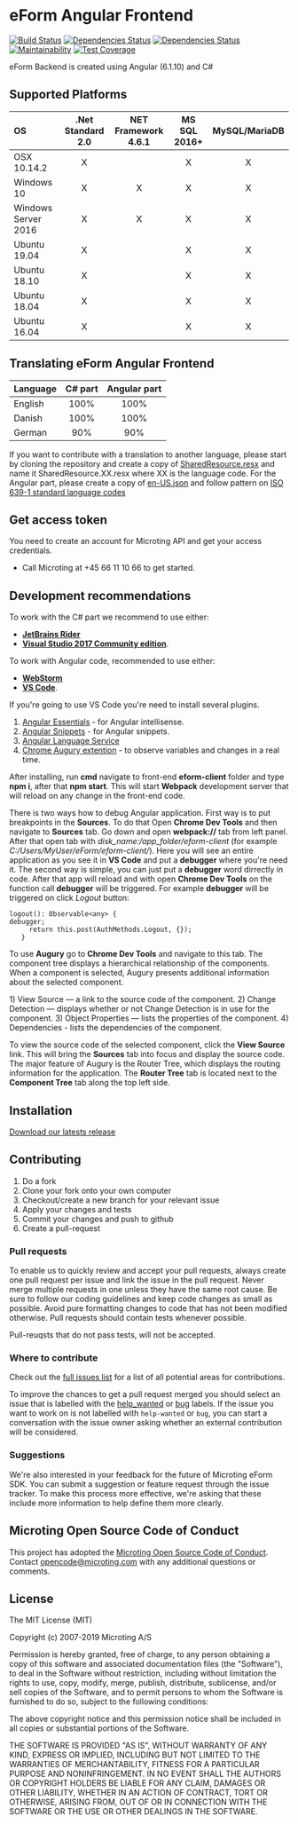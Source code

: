 # eForm Angular Frontend

[![Build Status](https://travis-ci.org/microting/eform-angular-frontend.svg?branch=master)](https://travis-ci.org/microting/eform-angular-frontend) 
[![Dependencies Status](https://david-dm.org/microting/eform-angular-frontend/stable/status.svg?path=eform-client)](https://david-dm.org/microting/eform-angular-frontend/stable?path=eform-client)
[![Dependencies Status](https://david-dm.org/microting/eform-angular-frontend/stable/dev-status.svg?path=eform-client)](https://david-dm.org/microting/eform-angular-frontend/stable?path=eform-client&type=dev)
[![Maintainability](https://api.codeclimate.com/v1/badges/383f012a79c7bea1101e/maintainability)](https://codeclimate.com/github/microting/eform-angular-frontend/maintainability)
[![Test Coverage](https://api.codeclimate.com/v1/badges/383f012a79c7bea1101e/test_coverage)](https://codeclimate.com/github/microting/eform-angular-frontend/test_coverage)

eForm Backend is created using Angular \(6.1.10\) and C\#

## Supported Platforms

| OS | .Net Standard 2.0 | NET Framework 4.6.1 | MS SQL 2016+ | MySQL/MariaDB |
| :--- | :---: | :---: | :---: | :---: |
| OSX 10.14.2 | X |  | X | X |
| Windows 10 | X | X | X | X |
| Windows Server 2016 | X | X | X | X |
| Ubuntu 19.04 | X |  | X | X |
| Ubuntu 18.10 | X |  | X | X |
| Ubuntu 18.04 | X |  | X | X |
| Ubuntu 16.04 | X |  | X | X |

## Translating eForm Angular Frontend

| Language | C\# part | Angular part |
| :--- | :---: | :---: |
| English | 100% | 100% |
| Danish | 100% | 100% |
| German | 90% | 90% |

If you want to contribute with a translation to another language, please start by cloning the repository and create a copy of [SharedResource.resx](https://github.com/microting/eform-angular-frontend/blob/master/eFormAPI/eFormAPI.Web/Resources/SharedResource.resx) and name it SharedResource.XX.resx where XX is the language code. For the Angular part, please create a copy of [en-US.json](https://github.com/microting/eform-angular-frontend/blob/master/eform-client/src/assets/i18n/en-US.json) and follow pattern on [ISO 639-1 standard language codes](https://www.andiamo.co.uk/resources/iso-language-codes/)

## Get access token

You need to create an account for Microting API and get your access credentials.

* Call Microting at +45 66 11 10 66 to get started.

## Development recommendations

To work with the C\# part we recommend to use either:

* [**JetBrains Rider**](https://www.jetbrains.com/rider/)
* [**Visual Studio 2017 Community edition**](https://www.visualstudio.com/vs/community/).

To work with Angular code, recommended to use either:

* [**WebStorm**](https://www.jetbrains.com/webstorm/)
* [**VS Code**](https://code.visualstudio.com). 

If you're going to use VS Code you're need to install several plugins.

1. [Angular Essentials](https://marketplace.visualstudio.com/items?itemName=johnpapa.angular-essentials)  - for Angular intellisense.
2. [Angular Snippets](https://marketplace.visualstudio.com/items?itemName=Mikael.Angular-BeastCode)  - for Angular snippets.
3. [Angular Language Service](https://marketplace.visualstudio.com/items?itemName=johnpapa.angular-essentials) 
4. [Chrome Augury extention](https://augury.angular.io/) - to observe variables and changes in a real time.

After installing, run **cmd** navigate to front-end **eform-client** folder and type **npm i**, after that **npm start**. This will start **Webpack** development server that will reload on any change in the front-end code.

There is two ways how to debug Angular application. First way is to put breakpoints in the **Sources**. To do that Open **Chrome Dev Tools** and then navigate to **Sources** tab. Go down and open **webpack://** tab from left panel. After that open tab with _disk\_name:/app\_folder/eform-client_ \(for example _C:/Users/MyUser/eForm/eform-client/_\). Here you will see an entire application as you see it in **VS Code** and put a **debugger** where you're need it. The second way is simple, you can just put a **debugger** word dirrectly in code. After that app will reload and with open **Chrome Dev Tools** on the function call **debugger** will be triggered. For example **debugger** will be triggered on click _Logout_ button:

```text
logout(): Observable<any> {
debugger;
     return this.post(AuthMethods.Logout, {});
   }
```

To use **Augury** go to **Chrome Dev Tools** and navigate to this tab. The component tree displays a hierarchical relationship of the components. When a component is selected, Augury presents additional information about the selected component.

1\) View Source — a link to the source code of the component. 2\) Change Detection — displays whether or not Change Detection is in use for the component. 3\) Object Properties — lists the properties of the component. 4\) Dependencies - lists the dependencies of the component.

To view the source code of the selected component, click the **View Source** link. This will bring the **Sources** tab into focus and display the source code. The major feature of Augury is the Router Tree, which displays the routing information for the application. The **Router Tree** tab is located next to the **Component Tree** tab along the top left side.

## Installation

[Download our latests release](https://github.com/microting/eform-angular-frontend/releases)

## Contributing

1. Do a fork
2. Clone your fork onto your own computer
3. Checkout/create a new branch for your relevant issue
4. Apply your changes and tests
5. Commit your changes and push to github
6. Create a pull-request

### Pull requests

To enable us to quickly review and accept your pull requests, always create one pull request per issue and link the issue in the pull request. Never merge multiple requests in one unless they have the same root cause. Be sure to follow our coding guidelines and keep code changes as small as possible. Avoid pure formatting changes to code that has not been modified otherwise. Pull requests should contain tests whenever possible.

Pull-reuqsts that do not pass tests, will not be accepted.

### Where to contribute

Check out the [full issues list](https://github.com/microting/eform-angular-frontend/issues) for a list of all potential areas for contributions.

To improve the chances to get a pull request merged you should select an issue that is labelled with the [help\_wanted](https://github.com/microting/eform-angular-frontend/issues?q=is%3Aissue+is%3Aopen+label%3Ahelp_wanted) or [bug](https://github.com/microting/eform-angular-frontend/issues?q=is%3Aissue+is%3Aopen+label%3Abug) labels. If the issue you want to work on is not labelled with `help-wanted` or `bug`, you can start a conversation with the issue owner asking whether an external contribution will be considered.

### Suggestions

We're also interested in your feedback for the future of Microting eForm SDK. You can submit a suggestion or feature request through the issue tracker. To make this process more effective, we're asking that these include more information to help define them more clearly.

## Microting Open Source Code of Conduct

This project has adopted the [Microting Open Source Code of Conduct](https://www.microting.com/microting-open-source-code-of-conduct/). Contact opencode@microting.com with any additional questions or comments.

## License

The MIT License \(MIT\)

Copyright \(c\) 2007-2019 Microting A/S

Permission is hereby granted, free of charge, to any person obtaining a copy of this software and associated documentation files \(the "Software"\), to deal in the Software without restriction, including without limitation the rights to use, copy, modify, merge, publish, distribute, sublicense, and/or sell copies of the Software, and to permit persons to whom the Software is furnished to do so, subject to the following conditions:

The above copyright notice and this permission notice shall be included in all copies or substantial portions of the Software.

THE SOFTWARE IS PROVIDED "AS IS", WITHOUT WARRANTY OF ANY KIND, EXPRESS OR IMPLIED, INCLUDING BUT NOT LIMITED TO THE WARRANTIES OF MERCHANTABILITY, FITNESS FOR A PARTICULAR PURPOSE AND NONINFRINGEMENT. IN NO EVENT SHALL THE AUTHORS OR COPYRIGHT HOLDERS BE LIABLE FOR ANY CLAIM, DAMAGES OR OTHER LIABILITY, WHETHER IN AN ACTION OF CONTRACT, TORT OR OTHERWISE, ARISING FROM, OUT OF OR IN CONNECTION WITH THE SOFTWARE OR THE USE OR OTHER DEALINGS IN THE SOFTWARE.

